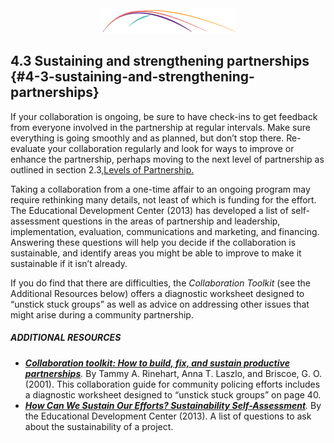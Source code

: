 <div style="text-align:center"><img src="/logo/Connectedlib-Logo-Graph.png"></div>

## 4.3 Sustaining and strengthening partnerships {#4-3-sustaining-and-strengthening-partnerships}

If your collaboration is ongoing, be sure to have check-ins to get feedback from everyone involved in the partnership at regular intervals. Make sure everything is going smoothly and as planned, but don’t stop there. Re-evaluate your collaboration regularly and look for ways to improve or enhance the partnership, perhaps moving to the next level of partnership as outlined in section 2.3,<a href="../2_what_is_a_community_partnership/23_levels_of_partnership.md">Levels of Partnership.</a>

Taking a collaboration from a one-time affair to an ongoing program may require rethinking many details, not least of which is funding for the effort. The Educational Development Center (2013) has developed a list of self-assessment questions in the areas of partnership and leadership, implementation, evaluation, communications and marketing, and financing. Answering these questions will help you decide if the collaboration is sustainable, and identify areas you might be able to improve to make it sustainable if it isn’t already.

If you do find that there are difficulties, the _Collaboration Toolkit_ (see the Additional Resources below) offers a diagnostic worksheet designed to “unstick stuck groups” as well as advice on addressing other issues that might arise during a community partnership.
 

<div class="table-format additional-resources"><h5><span class="title">ADDITIONAL RESOURCES</span></h5><ul><li><i><a href="http://www.cops.usdoj.gov/html/cd_rom/sro/FinalCDPubs/CollaborationToolkit.pdf"><b>Collaboration toolkit: How to build, fix, and sustain productive partnerships</b></a>.</i> By Tammy A. Rinehart, Anna T. Laszlo, and Briscoe, G. O. (2001). This collaboration guide for community policing efforts includes a diagnostic worksheet designed to “unstick stuck groups” on page 40.</li><li><i><a href="http://www.promoteprevent.org/content/how-can-we-sustain-our-efforts-sustainability-self-assessment"><b>How Can We Sustain Our Efforts? Sustainability Self-Assessment</b></a>.</i> By the Educational Development Center (2013). A list of questions to ask about the sustainability of a project.</li></ul></div>